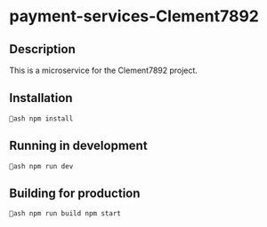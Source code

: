 # payment-services-Clement7892

## Description
This is a microservice for the Clement7892 project.

## Installation
`ash
npm install
`

## Running in development
`ash
npm run dev
`

## Building for production
`ash
npm run build
npm start
`
